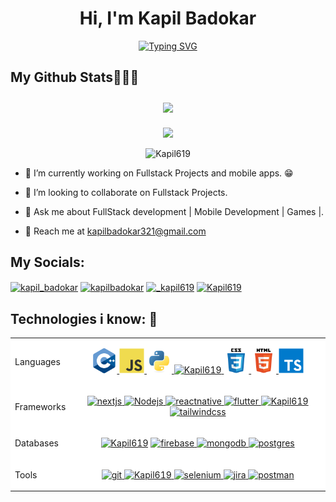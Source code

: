 <h1 align="center">Hi, I'm Kapil Badokar</h1>



<p align="center">
  <a href="https://git.io/typing-svg">
    <img src="https://readme-typing-svg.herokuapp.com?font=Bebas+Neue&size=22&pause=1000&background=9F090900&center=true&vCenter=true&random=false&width=435&lines=Fullstack+Developer+%26+MobileApp+Developer" alt="Typing SVG" />
  </a>
</p>


## My Github Stats👨🏻‍💻

<p align="center">
  <img align="center" src="https://streak-stats.demolab.com/?user=Kapil619&exclude_days=Sun%2CSat&theme=dark" style="margin: 10px;" />
  </p>
  <p align="center">
  <img src="https://denvercoder1-github-readme-stats.vercel.app/api?username=Kapil619&show_icons=true&count_private=true&theme=dark&hide_border=true&bg_color=1F222E&title_color=F85D7F&icon_color=F8D866" /> 

</p>

<p align="center"> <img src="https://komarev.com/ghpvc/?username=Kapil619&label=Profile%20views&color=0e75b6&style=flat" alt="Kapil619" /> </p>



-  🔭 I’m currently working on Fullstack Projects and mobile apps. 😁

- 👯 I’m looking to collaborate on Fullstack Projects.

- 💬 Ask me about FullStack development | Mobile Development | Games |.
  
-  📩 Reach me at kapilbadokar321@gmail.com


## My Socials:
<p align="left">
<a href="https://twitter.com/kapil_badokar" target="blank"><img align="center" src="https://raw.githubusercontent.com/rahuldkjain/github-profile-readme-generator/master/src/images/icons/Social/twitter.svg" alt="kapil_badokar" height="30" width="40" /></a>
<a href="https://www.linkedin.com/in/kapil-badokar" target="blank"><img align="center" src="https://raw.githubusercontent.com/rahuldkjain/github-profile-readme-generator/master/src/images/icons/Social/linked-in-alt.svg" alt="kapilbadokar" height="30" width="40" /></a>
<a href="https://www.instagram.com/_kapil619/" target="blank"><img align="center" src="https://raw.githubusercontent.com/rahuldkjain/github-profile-readme-generator/master/src/images/icons/Social/instagram.svg" alt="_kapil619" height="30" width="40" /></a>
<a href="discordapp.com/users/630089077261336602"  target="blank" >
    <img align="center" src="https://skillicons.dev/icons?i=discord" alt="Kapil619" height="30" width="40" />
  </a>
</p>




## Technologies i know: 🫡


<table align="center" style="background-color: white;">
  <tr>
    <td> Languages</td>
    <td>
      <p align="center">
        <a href="https://www.w3schools.com/cpp/" target="_blank" rel="noreferrer"> <img src="https://raw.githubusercontent.com/devicons/devicon/master/icons/cplusplus/cplusplus-original.svg" alt="cplusplus" width="40" height="40"/> </a>
        <a href="https://developer.mozilla.org/en-US/docs/Web/JavaScript" target="_blank" rel="noreferrer">
          <img src="https://raw.githubusercontent.com/devicons/devicon/master/icons/javascript/javascript-original.svg" alt="javascript" width="40" height="40"/>
        </a>
        <a href="https://www.python.org/" target="_blank" rel="noreferrer">
          <img src="https://raw.githubusercontent.com/devicons/devicon/master/icons/python/python-original.svg" alt="python" width="40" height="40"/>
        </a>
        <a href="https://www.java.com/" target="_blank" rel="noreferrer">
          <img src="https://skillicons.dev/icons?i=java" alt="Kapil619" height="40" width="40" />
        </a>
         <a href="https://www.w3schools.com/css/" target="_blank" rel="noreferrer"> <img src="https://raw.githubusercontent.com/devicons/devicon/master/icons/css3/css3-original-wordmark.svg" alt="css3" width="40" height="40"/> </a> 
          <a href="https://www.w3.org/html/" target="_blank" rel="noreferrer"> <img src="https://raw.githubusercontent.com/devicons/devicon/master/icons/html5/html5-original-wordmark.svg" alt="html5" width="40" height="40"/> </a>
        <a href="https://www.typescriptlang.org/" target="_blank" rel="noreferrer"> <img src="https://raw.githubusercontent.com/devicons/devicon/master/icons/typescript/typescript-original.svg" alt="typescript" width="40" height="40"/> </a> 
      </p>
    </td>
  </tr>
  <tr>
    <td> Frameworks</td>
    <td>
      <p align="center">
        <a href="https://nextjs.org/" target="_blank" rel="noreferrer"> <img src="https://skillicons.dev/icons?i=nextjs" alt="nextjs" height="40" width="40" /> </a>
        <a href="https://nodejs.org" target="_blank" rel="noreferrer"> <img src="https://skillicons.dev/icons?i=nodejs" alt="Nodejs" height="40" width="40" /> </a>
        <a href="https://reactnative.dev/" target="_blank" rel="noreferrer"> <img src="https://reactnative.dev/img/header_logo.svg" alt="reactnative" width="40" height="40"/> </a>
        <a href="https://flutter.com/" target="_blank" rel="noreferrer"> <img src="https://cdn.jsdelivr.net/gh/devicons/devicon@latest/icons/flutter/flutter-original.svg" alt="flutter" width="40" height="40" /> </a>  
         <a href="https://django.com/" target="_blank" rel="noreferrer"> <img src="https://skillicons.dev/icons?i=django" alt="Kapil619" height="40" width="40" /></a>  
         <a href="https://tailwindcss.com/" target="_blank" rel="noreferrer"> 
            <img src="https://cdn.jsdelivr.net/gh/devicons/devicon@latest/icons/tailwindcss/tailwindcss-original.svg"
           alt="tailwindcss" width="40" height="40" /> </a>           
      </p>
    </td>
  </tr>
   <tr>
    <td> Databases</td>
    <td>
      <p align="center">
        <a href="https://www.mysql.com/" target="_blank" rel="noreferrer">
          <img src="https://skillicons.dev/icons?i=mysql&theme=light" alt="Kapil619" height="40" width="40" /></a>
        <a href="https://firebase.google.com/" target="_blank" rel="noreferrer"><img src="https://cdn.jsdelivr.net/gh/devicons/devicon@latest/icons/firebase/firebase-original.svg" alt="firebase" width="40" height="40"/> </a>    
         <a href="https://www.mongodb.com/" target="_blank" rel="noreferrer"><img src="https://cdn.jsdelivr.net/gh/devicons/devicon@latest/icons/mongodb/mongodb-original.svg" alt="mongodb" width="40" height="40"/> </a>   
           <a href="https://www.mysql.com/" target="_blank" rel="noreferrer"><img src="https://cdn.jsdelivr.net/gh/devicons/devicon@latest/icons/postgresql/postgresql-original.svg" alt="postgres" width="40" height="40"/> </a>    
      </p>
    </td>
  </tr>
  <tr>
    <td> Tools</td>
    <td>
      <p align="center">
        <a href="https://www.mysql.com/" target="_blank" rel="noreferrer"> 
            <img src="https://cdn.jsdelivr.net/gh/devicons/devicon@latest/icons/git/git-original.svg" alt="git" width="40" height="40"/> </a>
        <a href="https://www.github.com/" target="_blank" rel="noreferrer">
           <img src="https://skillicons.dev/icons?i=github" alt="Kapil619" height="40" width="40" /> </a>    
         <a href="https://www.selenium.dev/" target="_blank" rel="noreferrer">
            <img src="https://cdn.jsdelivr.net/gh/devicons/devicon@latest/icons/selenium/selenium-original.svg"
           alt="selenium" width="40" height="40"/> </a>   
           <a href="https://www.mysql.com/" target="_blank" rel="noreferrer">
            <img src="https://cdn.jsdelivr.net/gh/devicons/devicon@latest/icons/jira/jira-original-wordmark.svg"
           alt="jira" width="40" height="40"/> </a>    
        <a href="https://www.postman.com/" target="_blank" rel="noreferrer">
            <img src="https://cdn.jsdelivr.net/gh/devicons/devicon@latest/icons/postman/postman-original.svg"
           alt="postman" width="40" height="40"/> </a>     
      </p>
    </td>
  </tr>
</table>






